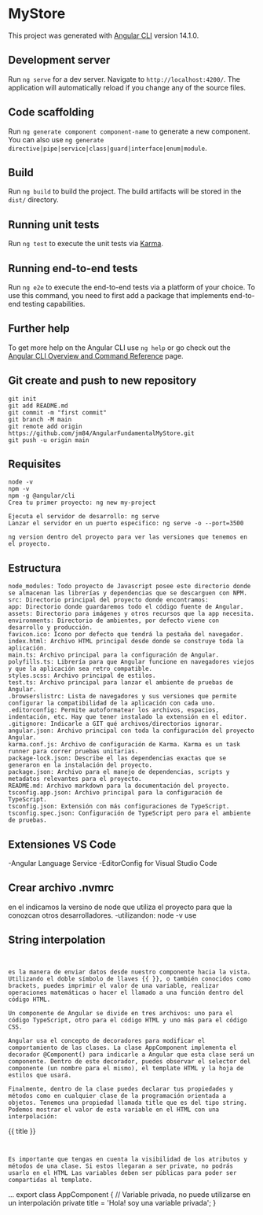 # MyStore

This project was generated with [Angular CLI](https://github.com/angular/angular-cli) version 14.1.0.

## Development server

Run `ng serve` for a dev server. Navigate to `http://localhost:4200/`. The application will automatically reload if you change any of the source files.

## Code scaffolding

Run `ng generate component component-name` to generate a new component. You can also use `ng generate directive|pipe|service|class|guard|interface|enum|module`.

## Build

Run `ng build` to build the project. The build artifacts will be stored in the `dist/` directory.

## Running unit tests

Run `ng test` to execute the unit tests via [Karma](https://karma-runner.github.io).

## Running end-to-end tests

Run `ng e2e` to execute the end-to-end tests via a platform of your choice. To use this command, you need to first add a package that implements end-to-end testing capabilities.

## Further help

To get more help on the Angular CLI use `ng help` or go check out the [Angular CLI Overview and Command Reference](https://angular.io/cli) page.

## Git create and push to new repository

```
git init
git add README.md
git commit -m "first commit"
git branch -M main
git remote add origin https://github.com/jm84/AngularFundamentalMyStore.git
git push -u origin main
```

## Requisites

```
node -v
npm -v
npm -g @angular/cli
Crea tu primer proyecto: ng new my-project

Ejecuta el servidor de desarrollo: ng serve
Lanzar el servidor en un puerto especifico: ng serve -o --port=3500

ng version dentro del proyecto para ver las versiones que tenemos en el proyecto.
```

## Estructura

```
node_modules: Todo proyecto de Javascript posee este directorio donde se almacenan las librerías y dependencias que se descarguen con NPM.
src: Directorio principal del proyecto donde encontramos:
app: Directorio donde guardaremos todo el código fuente de Angular.
assets: Directorio para imágenes y otros recursos que la app necesita.
environments: Directorio de ambientes, por defecto viene con desarrollo y producción.
favicon.ico: Ícono por defecto que tendrá la pestaña del navegador.
index.html: Archivo HTML principal desde donde se construye toda la aplicación.
main.ts: Archivo principal para la configuración de Angular.
polyfills.ts: Librería para que Angular funcione en navegadores viejos y que la aplicación sea retro compatible.
styles.scss: Archivo principal de estilos.
test.ts: Archivo principal para lanzar el ambiente de pruebas de Angular.
.browserslistrc: Lista de navegadores y sus versiones que permite configurar la compatibilidad de la aplicación con cada uno.
.editorconfig: Permite autoformatear los archivos, espacios, indentación, etc. Hay que tener instalado la extensión en el editor.
.gitignore: Indicarle a GIT qué archivos/directorios ignorar.
angular.json: Archivo principal con toda la configuración del proyecto Angular.
karma.conf.js: Archivo de configuración de Karma. Karma es un task runner para correr pruebas unitarias.
package-lock.json: Describe el las dependencias exactas que se generaron en la instalación del proyecto.
package.json: Archivo para el manejo de dependencias, scripts y metadatos relevantes para el proyecto.
README.md: Archivo markdown para la documentación del proyecto.
tsconfig.app.json: Archivo principal para la configuración de TypeScript.
tsconfig.json: Extensión con más configuraciones de TypeScript.
tsconfig.spec.json: Configuración de TypeScript pero para el ambiente de pruebas.

```

## Extensiones VS Code

-Angular Language Service
-EditorConfig for Visual Studio Code

## Crear archivo .nvmrc

en el indicamos la versino de node que utiliza el proyecto para que la conozcan otros desarrolladores.
-utilizandon: node -v use

## String interpolation

```


es la manera de enviar datos desde nuestro componente hacia la vista. Utilizando el doble símbolo de llaves {{ }}, o también conocidos como brackets, puedes imprimir el valor de una variable, realizar operaciones matemáticas o hacer el llamado a una función dentro del código HTML.

Un componente de Angular se divide en tres archivos: uno para el código TypeScript, otro para el código HTML y uno más para el código CSS.

Angular usa el concepto de decoradores para modificar el comportamiento de las clases. La clase AppComponent implementa el decorador @Component() para indicarle a Angular que esta clase será un componente. Dentro de este decorador, puedes observar el selector del componente (un nombre para el mismo), el template HTML y la hoja de estilos que usará.

Finalmente, dentro de la clase puedes declarar tus propiedades y métodos como en cualquier clase de la programación orientada a objetos. Tenemos una propiedad llamada title que es del tipo string. Podemos mostrar el valor de esta variable en el HTML con una interpolación:

```

<p>{{ title }}</p>

```


Es importante que tengas en cuenta la visibilidad de los atributos y métodos de una clase. Si estos llegaran a ser private, no podrás usarlo en el HTML Las variables deben ser públicas para poder ser compartidas al template.
```

...
export class AppComponent {
// Variable privada, no puede utilizarse en un interpolación
private title = 'Hola! soy una variable privada';
}

```

```
